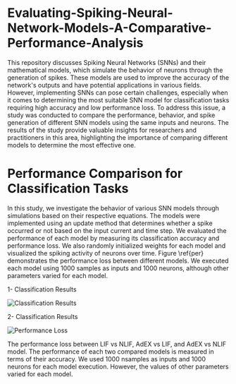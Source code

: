 # Evaluating-Spiking-Neural-Network-Models-A-Comparative-Performance-Analysis


This repository discusses Spiking Neural Networks (SNNs) and their mathematical models, which simulate the behavior of neurons through the generation of spikes. These models are used to improve the accuracy of the network's outputs and have potential applications in various fields. However, implementing SNNs can pose certain challenges, especially when it comes to determining the most suitable SNN model for classification tasks requiring high accuracy and low performance loss. To address this issue, a study was conducted to compare the performance, behavior, and spike generation of different SNN models using the same inputs and neurons. The results of the study provide valuable insights for researchers and practitioners in this area, highlighting the importance of comparing different models to determine the most effective one.


# Performance Comparison for Classification Tasks

In this study, we investigate the behavior of various SNN models through simulations based on their respective equations. The models were implemented using an update method that determines whether a spike occurred or not based on the input current and time step. We evaluated the performance of each model by measuring its classification accuracy and performance loss. We also randomly initialized weights for each model and visualized the spiking activity of neurons over time. Figure \ref{per} demonstrates the performance loss between different models. We executed each model using 1000 samples as inputs and 1000 neurons, although other parameters varied for each model.


  1- Classification Results
  
![Classification Results](https://github.com/Rao-Sanaullah/Evaluating-Spiking-Neural-Network-Models-A-Comparative-Performance-Analysis/blob/main/2.png)

  2- Classification Results
  
![Performance Loss](https://github.com/Rao-Sanaullah/Evaluating-Spiking-Neural-Network-Models-A-Comparative-Performance-Analysis/blob/main/1.png)


The performance loss between LIF vs NLIF, AdEX vs LIF, and AdEX vs NLIF model. The performance of each two compared models is measured in terms of their accuracy. We used 1000 nsamples as inputs and 1000 neurons for each model execution. However, the values of other parameters varied for each model.
